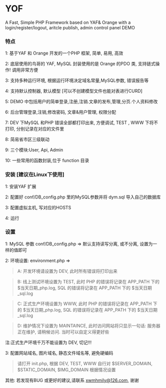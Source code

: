 # YOF
A Fast, Simple PHP Framework based on YAF&amp; Orange with a login/register/logout, aritcle publish, admin control panel DEMO

<H3>特点</H3>

1: 基于YAF 和 Orange 开发的一个PHP 框架, 简单, 易用, 高效

2: 底层使用的鸟哥的 YAF, MySQL 封装使用的是 Orange 的PDO 类, 支持链式操作! 调用非常方便

3: 支持多种运行环境, 根据运行环境决定域名常量,MySQL参数, 错误报告等

4: 支持默认控制器, 默认模型 [可以不创建模型文件也能对表进行CURD] 

5: DEMO 中包括用户的简单登录,注册,注销.文章的发布,管理,分页.个人资料修改

6: 后台管理登录,注销,修改密码, 文章&用户管理, 权限分配 

7: DEV 下MySQL 和PHP 错误全部都打印出来, 方便调试, TEST , WWW 下将不打印, 分别记录在对应的文件里 

8: 简易省市区三级联动

9: 三个模块:User, Api, Admin 

10: 一些常用的函数封装,位于 function 目录

<H3>安装 [建议在Linux下使用]</H3>

1: 安装YAF 扩展

2: 配置好 conf/DB_config.php 里的MySQL参数并将 dym.sql 导入自己的数据库

3: 配置虚拟主机, 写对应的HOSTS

4: 运行


<H3>设置</H3>
1: MySQL 参数 conf/DB_config.php => 默认支持读写分离, 或不分离, 设置为一样的值即可

2: 环境设置: environment.php => 

   > A: 开发环境请设置为 DEV, 此时所有错误将打印出来

   > B: 线上测试环境设置为 TEST, 此时 PHP 的错误将记录在 APP_PATH 下的 $当天日期_php.log, SQL 的错误将记录在 APP_PATH 下的 $当天日期_sql.log

   > C: 正式生产环境设置为 WWW, 此时 PHP 的错误将记录在 APP_PATH 下的 $当天日期_php.log, SQL 的错误将记录在 APP_PATH 下的 $当天日期_sql.log

   > D: 维护情况下设置为 MAINTAINCE, 此时访问网站将只显示一句话: 服务器正在维护, 请稍候访问. 当时可以自定义得更好些

注:正式生产环境千万不能设置为 DEV, 切记!!!

3: 配置网站域名, 图片域名, 静态文件域名等, 避免硬编码

   > 请打开 init.php, 根据 DEV, TEST, WWW 自行对 $SERVER_DOMAIN, $STATIC_DOMAIN, $IMG_DOMAIN 根据情况设置


其他: 若发现有BUG 或更好的建议,请联系 xwmhmily@126.com, 谢谢

